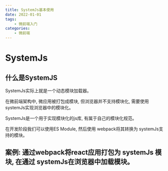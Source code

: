 ```yaml
---
title: SystemJs基本使用
date: 2022-01-01
tags:
    - 微前端入门
categories:
    - 微前端
---
```


# SystemJs

## 什么是SystemJS

SystemJs实际上就是一个动态模块加载器。

在微前端架构中, 微应用被打包成模块, 但浏览器并不支持模块化, 需要使用systemJs实现浏览器中的模块化。

SystemJs是一个用于实现模块化的js库, 有属于自己的模块化规范。

在开发阶段我们可以使用ES Module, 然后使用 webpack将其转换为 systemJs支持的模块。

## 案例: 通过webpack将react应用打包为 systemJs 模块, 在通过 systemJs在浏览器中加载模块。







